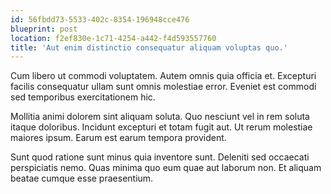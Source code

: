 ```yaml
---
id: 56fbdd73-5533-402c-8354-196948cce476
blueprint: post
location: f2ef830e-1c71-4254-a442-f4d593557760
title: 'Aut enim distinctio consequatur aliquam voluptas quo.'
---
```

Cum libero ut commodi voluptatem. Autem omnis quia officia et. Excepturi facilis consequatur ullam sunt omnis molestiae error. Eveniet est commodi sed temporibus exercitationem hic.

Mollitia animi dolorem sint aliquam soluta. Quo nesciunt vel in rem soluta itaque doloribus. Incidunt excepturi et totam fugit aut. Ut rerum molestiae maiores ipsum. Earum est earum tempora provident.

Sunt quod ratione sunt minus quia inventore sunt. Deleniti sed occaecati perspiciatis nemo. Quas minima quo eum quae aut laborum non. Et aliquam beatae cumque esse praesentium.
